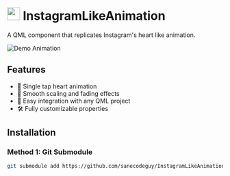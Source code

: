 # <img src="https://raw.githubusercontent.com/sanecodeguy/InstagramLikeAnimation/main/assets/qml-logo.png" width="30" height="30"> InstagramLikeAnimation

A QML component that replicates Instagram's heart like animation.

![Demo Animation](demo/demo.gif) <!-- Replace with your actual demo GIF -->

## Features
- 💖 Single tap heart animation
- 🎨 Smooth scaling and fading effects
- 🔌 Easy integration with any QML project
- 🛠️ Fully customizable properties

## Installation

### Method 1: Git Submodule
```bash
git submodule add https://github.com/sanecodeguy/InstagramLikeAnimation.git